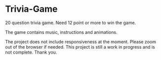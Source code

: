 # Trivia-Game

20 question trivia game. Need 12 point or more to win the game.

The game contains music, instructions and animations.

The project does not include responsiveness at the moment. Please zoom out of the browser if needed.
This project is still a work in progress and is not complete. Thank you.
